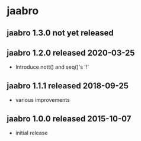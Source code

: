 
# jaabro


## jaabro 1.3.0 not yet released


## jaabro 1.2.0 released 2020-03-25

* Introduce nott() and seq()'s '!'


## jaabro 1.1.1 released 2018-09-25

* various improvements


## jaabro 1.0.0 released 2015-10-07

* initial release

